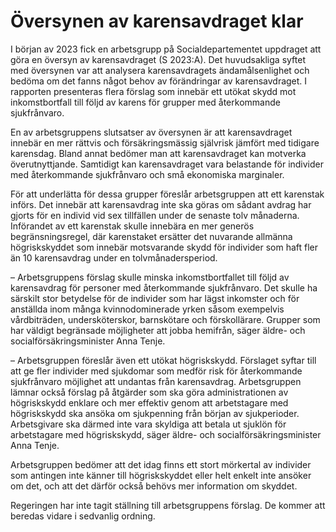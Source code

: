 # Översynen av karensavdraget klar

I början av 2023 fick en arbetsgrupp på Socialdepartementet uppdraget att göra en översyn av karensavdraget (S 2023:A). Det huvudsakliga syftet med översynen var att analysera karensavdragets ändamålsenlighet och bedöma om det fanns något behov av förändringar av karensavdraget. I rapporten presenteras flera förslag som innebär ett utökat skydd mot inkomstbortfall till följd av karens för grupper med återkommande sjukfrånvaro.

En av arbetsgruppens slutsatser av översynen är att karensavdraget innebär en mer rättvis och försäkringsmässig självrisk jämfört med tidigare karensdag. Bland annat bedömer man att karensavdraget kan motverka överutnyttjande. Samtidigt kan karensavdraget vara belastande för individer med återkommande sjukfrånvaro och små ekonomiska marginaler.

För att underlätta för dessa grupper föreslår arbetsgruppen att ett karenstak införs. Det innebär att karensavdrag inte ska göras om sådant avdrag har gjorts för en individ vid sex tillfällen under de senaste tolv månaderna. Införandet av ett karenstak skulle innebära en mer generös begränsningsregel, där karenstaket ersätter det nuvarande allmänna högriskskyddet som innebär motsvarande skydd för individer som haft fler än 10 karensavdrag under en tolvmånadersperiod.

– Arbetsgruppens förslag skulle minska inkomstbortfallet till följd av karensavdrag för personer med återkommande sjukfrånvaro. Det skulle ha särskilt stor betydelse för de individer som har lägst inkomster och för anställda inom många kvinnodominerade yrken såsom exempelvis vårdbiträden, undersköterskor, barnskötare och förskollärare. Grupper som har väldigt begränsade möjligheter att jobba hemifrån, säger äldre- och socialförsäkringsminister Anna Tenje.

– Arbetsgruppen föreslår även ett utökat högriskskydd. Förslaget syftar till att ge fler individer med sjukdomar som medför risk för återkommande sjukfrånvaro möjlighet att undantas från karensavdrag. Arbetsgruppen lämnar också förslag på åtgärder som ska göra administrationen av högriskskydd enklare och mer effektiv genom att arbetstagare med högriskskydd ska ansöka om sjukpenning från början av sjukperioder. Arbetsgivare ska därmed inte vara skyldiga att betala ut sjuklön för arbetstagare med högriskskydd, säger äldre- och socialförsäkringsminister Anna Tenje.

Arbetsgruppen bedömer att det idag finns ett stort mörkertal av individer som antingen inte känner till högriskskyddet eller helt enkelt inte ansöker om det, och att det därför också behövs mer information om skyddet.

Regeringen har inte tagit ställning till arbetsgruppens förslag. De kommer att beredas vidare i sedvanlig ordning.
